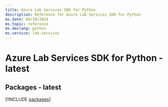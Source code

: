 ```yaml
---
title: Azure Lab Services SDK for Python
description: Reference for Azure Lab Services SDK for Python
ms.date: 09/10/2024
ms.topic: reference
ms.devlang: python
ms.service: lab-services
---
```

# Azure Lab Services SDK for Python - latest
## Packages - latest
[!INCLUDE [packages](lab-services-index.md)]